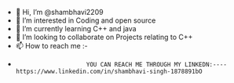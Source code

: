 - 👋 Hi, I’m @shambhavi2209
- 👀 I’m interested in Coding and open source
- 🌱 I’m currently learning C++ and java 
- 💞️ I’m looking to collaborate on Projects relating to C++
- 📫 How to reach me :- 
-                         YOU CAN REACH ME THROUGH MY LINKEDN:----https://www.linkedin.com/in/shambhavi-singh-1878891bO

<!---
shambhavi2209/shambhavi2209 is a ✨ special ✨ repository because its `README.md` (this file) appears on your GitHub profile.
You can click the Preview link to take a look at your changes.
--->
